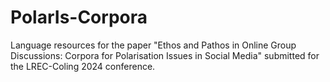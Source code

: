 # PolarIs-Corpora
Language resources for the paper "Ethos and Pathos in Online Group Discussions: Corpora for Polarisation Issues in Social Media" submitted for the LREC-Coling 2024 conference.
